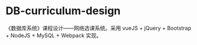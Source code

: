 # DB-curriculum-design
《数据库系统》课程设计——网络选课系统。采用 vueJS + jQuery + Bootstrap + NodeJS + MySQL + Webpack 实现。
